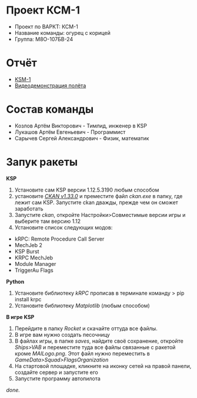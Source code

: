 # Проект КСМ-1
- Проект по ВАРКТ: КСМ-1
- Название команды: огурец с корицей
- Группа: М8О-107БВ-24

# Отчёт
 - [KSM-1](https://docs.google.com/document/d/1hI3-3QNFvZheQqDYHGfjPucomaLsQ2WAsVrShjyexQ8/edit?usp=sharing)
 - [Видеодемонстрация полёта](https://www.youtube.com/watch?v=z7a4Xt-KveI)

# Состав команды
- Козлов Артём Викторович - Тимлид, инженер в KSP
- Лукашов Артём Евгеньевич - Программист 
- Сарычев Сергей Александрович - Физик, математик

# Запук ракеты 
**KSP**
1) Установите сам KSP версии 1.12.5.3190 любым способом
2) установите *[CKAN v1.33.0](https://github.com/KSP-CKAN/CKAN/releases/download/v1.33.2/ckan.exe)* и преместите файл *ckan.exe* в папку, где лежит сам KSP. Запустите ckan дважды, прежде чем он сможет заработать
3) Запустите *ckan*, откройте Настройки>Совместимые версии игры и выберите там версию 1.12
4) Установите список следующих модов:
* kRPC: Remote Procedure Call Server
* MechJeb 2
* KSP Burst
* KRPC MechJeb
* Module Manager
* TriggerAu Flags

**Python**
1) Установите библиотеку *kRPC* прописав в терминале команду > pip install krpc
2) Установите библиотеку *Matplotlib* (любым способом)

**В игре KSP**
1) Перейдите в папку *Rocket* и скачайте оттуда все файлы.
2) В игре вам нужно создать песочницу
3) В файлах игры, в папке *saves*, найдите своё сохранение, откройте *Ships>VAB* и переместите туда все файлы связанные с ракетой кроме *MAILogo.png*. Этот файл нужно переместить в *GameData>Squad>FlagsOrganization*
4) На стартовой площадке, кликните на иконку сетей на правой панели, создайте сервер и запустите его
5) Запустите программу автопилота
   
*done.*
